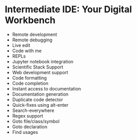# Intermediate IDE: Your Digital Workbench

* Remote development
* Remote debugging
* Live edit
* Code with me
* REPLs
* Jupyter notebook integration
* Scientific Stack Support
* Web development support
* Code formatting
* Code completion
* Instant access to documentation
* Documentation generation
* Duplicate code detector
* Quick-fixes using alt-enter
* Search-everywhere
* Regex support
* Goto file/class/symbol
* Goto declaration
* Find usages
